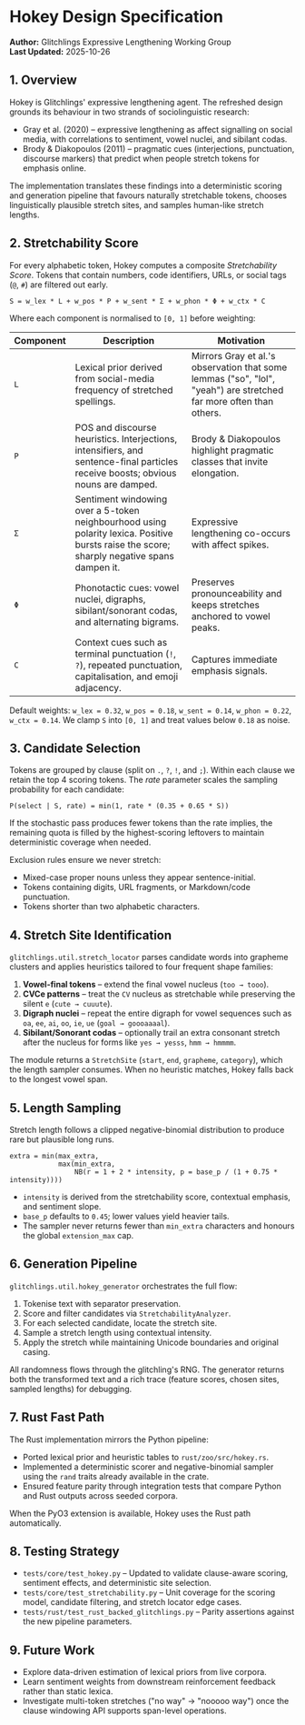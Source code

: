 # Hokey Design Specification

**Author:** Glitchlings Expressive Lengthening Working Group  \
**Last Updated:** 2025-10-26

## 1. Overview
Hokey is Glitchlings' expressive lengthening agent. The refreshed design grounds its
behaviour in two strands of sociolinguistic research:

* Gray et al. (2020) – expressive lengthening as affect signalling on social media, with
  correlations to sentiment, vowel nuclei, and sibilant codas.
* Brody & Diakopoulos (2011) – pragmatic cues (interjections, punctuation, discourse
  markers) that predict when people stretch tokens for emphasis online.

The implementation translates these findings into a deterministic scoring and generation
pipeline that favours naturally stretchable tokens, chooses linguistically plausible
stretch sites, and samples human-like stretch lengths.

## 2. Stretchability Score
For every alphabetic token, Hokey computes a composite *Stretchability Score*.
Tokens that contain numbers, code identifiers, URLs, or social tags (`@`, `#`) are
filtered out early.

```
S = w_lex * L + w_pos * P + w_sent * Σ + w_phon * Φ + w_ctx * C
```

Where each component is normalised to `[0, 1]` before weighting:

| Component | Description | Motivation |
| --- | --- | --- |
| `L` | Lexical prior derived from social-media frequency of stretched spellings. | Mirrors Gray et al.'s observation that some lemmas ("so", "lol", "yeah") are stretched far more often than others. |
| `P` | POS and discourse heuristics. Interjections, intensifiers, and sentence-final particles receive boosts; obvious nouns are damped. | Brody & Diakopoulos highlight pragmatic classes that invite elongation. |
| `Σ` | Sentiment windowing over a 5-token neighbourhood using polarity lexica. Positive bursts raise the score; sharply negative spans dampen it. | Expressive lengthening co-occurs with affect spikes. |
| `Φ` | Phonotactic cues: vowel nuclei, digraphs, sibilant/sonorant codas, and alternating bigrams. | Preserves pronounceability and keeps stretches anchored to vowel peaks. |
| `C` | Context cues such as terminal punctuation (`!`, `?`), repeated punctuation, capitalisation, and emoji adjacency. | Captures immediate emphasis signals. |

Default weights: `w_lex = 0.32`, `w_pos = 0.18`, `w_sent = 0.14`, `w_phon = 0.22`,
`w_ctx = 0.14`. We clamp `S` into `[0, 1]` and treat values below `0.18` as
noise.

## 3. Candidate Selection
Tokens are grouped by clause (split on `.`, `?`, `!`, and `;`). Within each clause
we retain the top 4 scoring tokens. The *rate* parameter scales the sampling
probability for each candidate:

```
P(select | S, rate) = min(1, rate * (0.35 + 0.65 * S))
```

If the stochastic pass produces fewer tokens than the rate implies, the remaining
quota is filled by the highest-scoring leftovers to maintain deterministic
coverage when needed.

Exclusion rules ensure we never stretch:

* Mixed-case proper nouns unless they appear sentence-initial.
* Tokens containing digits, URL fragments, or Markdown/code punctuation.
* Tokens shorter than two alphabetic characters.

## 4. Stretch Site Identification
`glitchlings.util.stretch_locator` parses candidate words into grapheme clusters and applies
heuristics tailored to four frequent shape families:

1. **Vowel-final tokens** – extend the final vowel nucleus (`too → tooo`).
2. **CVCe patterns** – treat the `CV` nucleus as stretchable while preserving the
   silent `e` (`cute → cuuute`).
3. **Digraph nuclei** – repeat the entire digraph for vowel sequences such as
   `oa`, `ee`, `ai`, `oo`, `ie`, `ue` (`goal → goooaaaal`).
4. **Sibilant/Sonorant codas** – optionally trail an extra consonant stretch after
   the nucleus for forms like `yes → yesss`, `hmm → hmmmm`.

The module returns a `StretchSite` (`start`, `end`, `grapheme`, `category`), which the
length sampler consumes. When no heuristic matches, Hokey falls back to the longest
vowel span.

## 5. Length Sampling
Stretch length follows a clipped negative-binomial distribution to produce rare but
plausible long runs.

```
extra = min(max_extra,
            max(min_extra,
                NB(r = 1 + 2 * intensity, p = base_p / (1 + 0.75 * intensity))))
```

* `intensity` is derived from the stretchability score, contextual emphasis, and
  sentiment slope.
* `base_p` defaults to `0.45`; lower values yield heavier tails.
* The sampler never returns fewer than `min_extra` characters and honours the
  global `extension_max` cap.

## 6. Generation Pipeline
`glitchlings.util.hokey_generator` orchestrates the full flow:

1. Tokenise text with separator preservation.
2. Score and filter candidates via `StretchabilityAnalyzer`.
3. For each selected candidate, locate the stretch site.
4. Sample a stretch length using contextual intensity.
5. Apply the stretch while maintaining Unicode boundaries and original casing.

All randomness flows through the glitchling's RNG. The generator returns both the
transformed text and a rich trace (feature scores, chosen sites, sampled lengths) for
debugging.

## 7. Rust Fast Path
The Rust implementation mirrors the Python pipeline:

* Ported lexical prior and heuristic tables to `rust/zoo/src/hokey.rs`.
* Implemented a deterministic scorer and negative-binomial sampler using the
  `rand` traits already available in the crate.
* Ensured feature parity through integration tests that compare Python and Rust
  outputs across seeded corpora.

When the PyO3 extension is available, Hokey uses the Rust path automatically.

## 8. Testing Strategy

* `tests/core/test_hokey.py` – Updated to validate clause-aware scoring, sentiment
  effects, and deterministic site selection.
* `tests/core/test_stretchability.py` – Unit coverage for the scoring model,
  candidate filtering, and stretch locator edge cases.
* `tests/rust/test_rust_backed_glitchlings.py` – Parity assertions against the new
  pipeline parameters.

## 9. Future Work

* Explore data-driven estimation of lexical priors from live corpora.
* Learn sentiment weights from downstream reinforcement feedback rather than
  static lexica.
* Investigate multi-token stretches ("no way" → "nooooo way") once the clause
  windowing API supports span-level operations.
